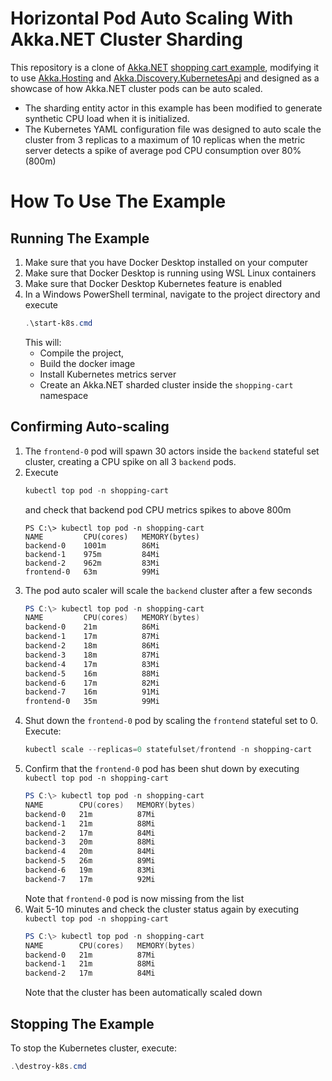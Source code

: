 # Horizontal Pod Auto Scaling With Akka.NET Cluster Sharding

This repository is a clone of [Akka.NET](https://github.com/akkadotnet/akka.net) [shopping cart example](https://github.com/akkadotnet/akka.net/tree/dev/src/examples/Cluster/ClusterSharding/ShoppingCart), modifying it to use [Akka.Hosting](https://github.com/akkadotnet/Akka.Hosting/) and [Akka.Discovery.KubernetesApi](https://github.com/akkadotnet/Akka.Management/tree/dev/src/discovery/kubernetes/Akka.Discovery.KubernetesApi) and designed as a showcase of how Akka.NET cluster pods can be auto scaled.

- The sharding entity actor in this example has been modified to generate synthetic CPU load when it is initialized.
- The Kubernetes YAML configuration file was designed to auto scale the cluster from 3 replicas to a maximum of 10 replicas when the metric server detects a spike of average pod CPU consumption over 80% (800m)

# How To Use The Example

## Running The Example

1. Make sure that you have Docker Desktop installed on your computer
2. Make sure that Docker Desktop is running using WSL Linux containers
3. Make sure that Docker Desktop Kubernetes feature is enabled
4. In a Windows PowerShell terminal, navigate to the project directory and execute
   ```powershell
   .\start-k8s.cmd
   ```
   This will: 
   - Compile the project, 
   - Build the docker image
   - Install Kubernetes metrics server
   - Create an Akka.NET sharded cluster inside the `shopping-cart` namespace

## Confirming Auto-scaling

1. The `frontend-0` pod will spawn 30 actors inside the `backend` stateful set cluster, creating a CPU spike on all 3 `backend` pods.
2. Execute
   ```powershell
   kubectl top pod -n shopping-cart
   ```
   and check that backend pod CPU metrics spikes to above 800m
   ```
   PS C:\> kubectl top pod -n shopping-cart
   NAME         CPU(cores)   MEMORY(bytes)
   backend-0    1001m        86Mi
   backend-1    975m         84Mi
   backend-2    962m         83Mi
   frontend-0   63m          99Mi   
   ```
3. The pod auto scaler will scale the `backend` cluster after a few seconds
   ```powershell
   PS C:\> kubectl top pod -n shopping-cart
   NAME         CPU(cores)   MEMORY(bytes)
   backend-0    21m          86Mi
   backend-1    17m          87Mi
   backend-2    18m          86Mi
   backend-3    18m          87Mi
   backend-4    17m          83Mi
   backend-5    16m          88Mi
   backend-6    17m          82Mi
   backend-7    16m          91Mi
   frontend-0   35m          99Mi
   ```
4. Shut down the `frontend-0` pod by scaling the `frontend` stateful set to 0. Execute:
   ```powershell
   kubectl scale --replicas=0 statefulset/frontend -n shopping-cart
   ```
5. Confirm that the `frontend-0` pod has been shut down by executing `kubectl top pod -n shopping-cart`
   ```powershell
   PS C:\> kubectl top pod -n shopping-cart
   NAME        CPU(cores)   MEMORY(bytes)
   backend-0   21m          87Mi
   backend-1   21m          88Mi
   backend-2   17m          84Mi
   backend-3   20m          88Mi
   backend-4   20m          84Mi
   backend-5   26m          89Mi
   backend-6   19m          83Mi
   backend-7   17m          92Mi
   ```
   Note that `frontend-0` pod is now missing from the list
6. Wait 5-10 minutes and check the cluster status again by executing `kubectl top pod -n shopping-cart`
   ```powershell
   PS C:\> kubectl top pod -n shopping-cart
   NAME        CPU(cores)   MEMORY(bytes)
   backend-0   21m          87Mi
   backend-1   21m          88Mi
   backend-2   17m          84Mi
   ```
   Note that the cluster has been automatically scaled down

## Stopping The Example

To stop the Kubernetes cluster, execute:
   ```powershell
   .\destroy-k8s.cmd
   ```
